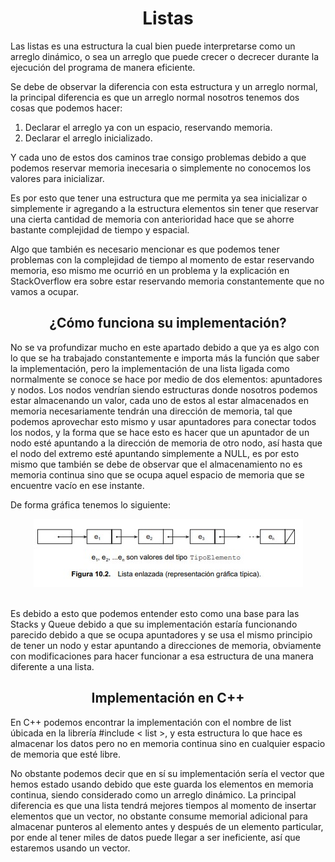 <h1 align="center">Listas</h1>

<p>
  Las listas es una estructura la cual bien puede interpretarse como un arreglo dinámico, o sea un arreglo que puede crecer o decrecer durante la ejecución del programa
  de manera eficiente.
  
  Se debe de observar la diferencia con esta estructura y un arreglo normal, la principal diferencia es que un arreglo normal nosotros tenemos dos cosas que podemos 
  hacer:
  <ol>
    <li>Declarar el arreglo ya con un espacio, reservando memoria.</li>
    <li>Declarar el arreglo inicializado.</li>
    </ol>
  
  Y cada uno de estos dos caminos trae consigo problemas debido a que podemos reservar memoria inecesaria o simplemente no conocemos los valores para inicializar.
  
  Es por esto que tener una estructura que me permita ya sea inicializar o simplemente ir agregando a la estructura elementos sin tener que reservar una cierta cantidad
  de memoria con anterioridad hace que se ahorre bastante complejidad de tiempo y espacial. 
  
  Algo que también es necesario mencionar es que podemos tener problemas con la complejidad de tiempo al momento de estar reservando memoria, eso mismo me ocurrió en 
  un problema y la explicación en StackOverflow era sobre estar reservando memoria constantemente que no vamos a ocupar.
  
  <h2 align="center">¿Cómo funciona su implementación?</h2>
  No se va profundizar mucho en este apartado debido a que ya es algo con lo que se ha trabajado constantemente e importa más la función que saber la implementación, 
  pero la implementación de una lista ligada como normalmente se conoce se hace por medio de dos elementos: apuntadores y nodos.
  Los nodos vendrían siendo estructuras donde nosotros podemos estar almacenando un valor, cada uno de estos al estar almacenados en memoria necesariamente tendrán una 
  dirección de memoria, tal que podemos aprovechar esto mismo y usar apuntadores para conectar todos los nodos, y la forma que se hace esto es hacer que un apuntador de
  un nodo esté apuntando a la dirección de memoria de otro nodo, así hasta que el nodo del extremo esté apuntando simplemente a NULL, es por esto mismo que también se 
  debe de observar que el almacenamiento no es memoria continua sino que se ocupa aquel espacio de memoria que se encuentre vacío en ese instante.
  
  De forma gráfica tenemos lo siguiente:
  <p align="center"><img src="./Images/lista.jpg"></p>
  
  <br>
  Es debido a esto que podemos entender esto como una base para las Stacks y Queue debido a que su implementación estaría funcionando parecido debido a que se ocupa 
  apuntadores y se usa el mismo principio de tener un nodo y estar apuntando a direcciones de memoria, obviamente con modificaciones para hacer funcionar a esa 
  estructura de una manera diferente a una lista.
  
  <h2 align="center">Implementación en C++</h2>
  En C++ podemos encontrar la implementación con el nombre de list úbicada en la librería #include < list >, y esta estructura lo que hace es almacenar los datos pero
  no en memoria continua sino en cualquier espacio de memoria que esté libre.
  
  No obstante podemos decir que en sí su implementación sería el vector que hemos estado usando debido que este guarda los elementos en memoria continua, siendo 
  considerado como un arreglo dinámico. La principal diferencia es que una lista tendrá mejores tiempos al momento de insertar elementos que un vector, no obstante
  consume memorial adicional para almacenar punteros al elemento antes y después de un elemento particular, por ende al tener miles de datos puede llegar a ser 
  ineficiente, así que estaremos usando un vector.
</p>
